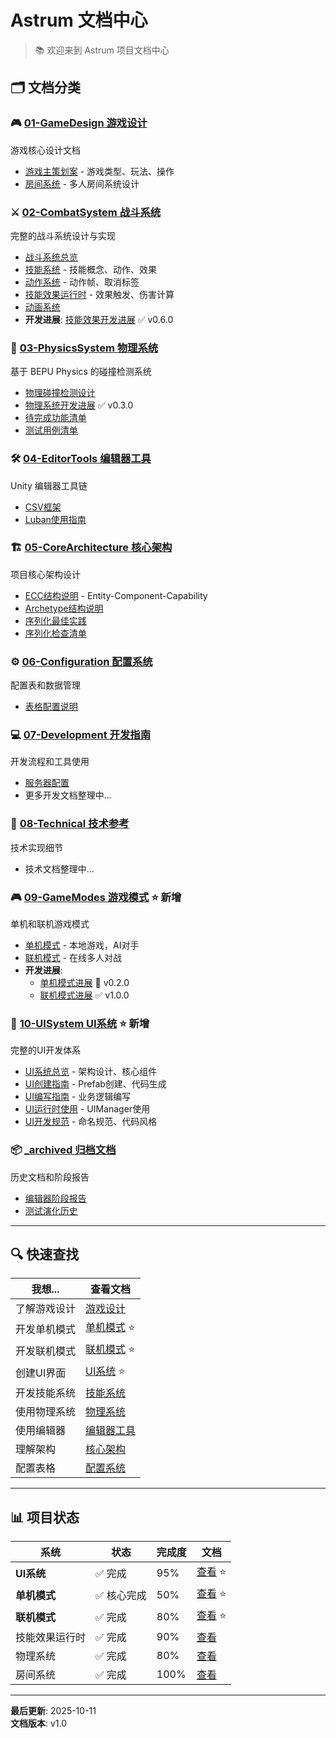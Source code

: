 # Astrum 文档中心

> 📚 欢迎来到 Astrum 项目文档中心

## 🗂️ 文档分类

### 🎮 [01-GameDesign 游戏设计](01-GameDesign%20游戏设计/)
游戏核心设计文档
- [游戏主策划案](01-GameDesign%20游戏设计/Game-Design%20游戏主策划案.md) - 游戏类型、玩法、操作
- [房间系统](01-GameDesign%20游戏设计/Room-System%20房间系统.md) - 多人房间系统设计

### ⚔️ [02-CombatSystem 战斗系统](02-CombatSystem%20战斗系统/)
完整的战斗系统设计与实现
- [战斗系统总览](02-CombatSystem%20战斗系统/Combat-System%20战斗系统总览.md)
- [技能系统](02-CombatSystem%20战斗系统/Skill-System%20技能系统.md) - 技能概念、动作、效果
- [动作系统](02-CombatSystem%20战斗系统/Action-System%20动作系统.md) - 动作帧、取消标签
- [技能效果运行时](02-CombatSystem%20战斗系统/Skill-Effect-Runtime%20技能效果运行时.md) - 效果触发、伤害计算
- [动画系统](02-CombatSystem%20战斗系统/Animation-System%20动画系统.md)
- **开发进展**: [技能效果开发进展](_status%20开发进展/Skill-Effect-Progress%20技能效果开发进展.md) ✅ v0.6.0

### 🎯 [03-PhysicsSystem 物理系统](03-PhysicsSystem%20物理系统/)
基于 BEPU Physics 的碰撞检测系统
- [物理碰撞检测设计](03-PhysicsSystem%20物理系统/Physics-Design%20物理碰撞检测设计.md)
- [物理系统开发进展](03-PhysicsSystem%20物理系统/Physics-Progress%20物理系统开发进展.md) ✅ v0.3.0
- [待完成功能清单](03-PhysicsSystem%20物理系统/Todo-List%20待完成功能清单.md)
- [测试用例清单](03-PhysicsSystem%20物理系统/Test-Cases%20测试用例清单.md)

### 🛠️ [04-EditorTools 编辑器工具](04-EditorTools%20编辑器工具/)
Unity 编辑器工具链
- [CSV框架](04-EditorTools%20编辑器工具/CSV-Framework%20CSV框架.md)
- [Luban使用指南](04-EditorTools%20编辑器工具/Luban-Guide%20Luban使用指南.md)

### 🏗️ [05-CoreArchitecture 核心架构](05-CoreArchitecture%20核心架构/)
项目核心架构设计
- [ECC结构说明](05-CoreArchitecture%20核心架构/ECC-System%20ECC结构说明.md) - Entity-Component-Capability
- [Archetype结构说明](05-CoreArchitecture%20核心架构/Archetype-System%20Archetype结构说明.md)
- [序列化最佳实践](05-CoreArchitecture%20核心架构/Serialization-Best-Practices%20序列化最佳实践.md)
- [序列化检查清单](05-CoreArchitecture%20核心架构/Serialization-Checklist%20序列化检查清单.md)

### ⚙️ [06-Configuration 配置系统](06-Configuration%20配置系统/)
配置表和数据管理
- [表格配置说明](06-Configuration%20配置系统/Table-Config%20表格配置说明.md)

### 💻 [07-Development 开发指南](07-Development%20开发指南/)
开发流程和工具使用
- [服务器配置](07-Development%20开发指南/Server-Setup%20服务器配置.md)
- 更多开发文档整理中...

### 🔧 [08-Technical 技术参考](08-Technical%20技术参考/)
技术实现细节
- 技术文档整理中...

### 🎮 [09-GameModes 游戏模式](09-GameModes%20游戏模式/) ⭐ 新增
单机和联机游戏模式
- [单机模式](09-GameModes%20游戏模式/Single-Player%20单机模式.md) - 本地游戏，AI对手
- [联机模式](09-GameModes%20游戏模式/Network-Multiplayer%20联机模式.md) - 在线多人对战
- **开发进展**: 
  - [单机模式进展](_status%20开发进展/Single-Player-Progress%20单机模式开发进展.md) 🚧 v0.2.0
  - [联机模式进展](_status%20开发进展/Network-Multiplayer-Progress%20联机模式开发进展.md) ✅ v1.0.0

### 🎨 [10-UISystem UI系统](10-UISystem%20UI系统/) ⭐ 新增
完整的UI开发体系
- [UI系统总览](10-UISystem%20UI系统/UI-System-Overview%20UI系统总览.md) - 架构设计、核心组件
- [UI创建指南](10-UISystem%20UI系统/UI-Creation-Guide%20UI创建指南.md) - Prefab创建、代码生成
- [UI编写指南](10-UISystem%20UI系统/UI-Development-Guide%20UI编写指南.md) - 业务逻辑编写
- [UI运行时使用](10-UISystem%20UI系统/UI-Runtime-Usage%20UI运行时使用.md) - UIManager使用
- [UI开发规范](10-UISystem%20UI系统/UI-Conventions%20UI开发规范.md) - 命名规范、代码风格

### 📦 [_archived 归档文档](_archived%20归档文档/)
历史文档和阶段报告
- [编辑器阶段报告](_archived%20归档文档/Editor-Phase-Reports%20编辑器阶段报告/)
- [测试演化历史](_archived%20归档文档/Test-Evolution%20测试演化历史/)

---

## 🔍 快速查找

| 我想... | 查看文档 |
|---------|---------|
| 了解游戏设计 | [游戏设计](01-GameDesign%20游戏设计/) |
| 开发单机模式 | [单机模式](09-GameModes%20游戏模式/Single-Player%20单机模式.md) ⭐ |
| 开发联机模式 | [联机模式](09-GameModes%20游戏模式/Network-Multiplayer%20联机模式.md) ⭐ |
| 创建UI界面 | [UI系统](10-UISystem%20UI系统/) ⭐ |
| 开发技能系统 | [技能系统](02-CombatSystem%20战斗系统/Skill-System%20技能系统.md) |
| 使用物理系统 | [物理系统](03-PhysicsSystem%20物理系统/) |
| 使用编辑器 | [编辑器工具](04-EditorTools%20编辑器工具/) |
| 理解架构 | [核心架构](05-CoreArchitecture%20核心架构/) |
| 配置表格 | [配置系统](06-Configuration%20配置系统/) |

---

## 📊 项目状态

| 系统 | 状态 | 完成度 | 文档 |
|------|------|--------|------|
| **UI系统** | ✅ 完成 | 95% | [查看](10-UISystem%20UI系统/) ⭐ |
| **单机模式** | ✅ 核心完成 | 50% | [查看](09-GameModes%20游戏模式/_status%20开发进展/Single-Player-Progress%20单机模式开发进展.md) ⭐ |
| **联机模式** | ✅ 完成 | 80% | [查看](09-GameModes%20游戏模式/_status%20开发进展/Network-Multiplayer-Progress%20联机模式开发进展.md) ⭐ |
| 技能效果运行时 | ✅ 完成 | 90% | [查看](02-CombatSystem%20战斗系统/_status%20开发进展/Skill-Effect-Progress%20技能效果开发进展.md) |
| 物理系统 | ✅ 完成 | 80% | [查看](03-PhysicsSystem%20物理系统/Physics-Progress%20物理系统开发进展.md) |
| 房间系统 | ✅ 完成 | 100% | [查看](01-GameDesign%20游戏设计/Room-System%20房间系统.md) |

---

**最后更新**: 2025-10-11  
**文档版本**: v1.0

